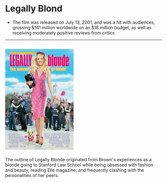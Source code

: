 # Legally Blond 
+ The film was released on July 13, 2001, and was a hit with audiences, grossing $141 million worldwide on an $18 million budget, as well as receiving moderately positive reviews from critics

-----------
![blond](blond.jpg)
---
The outline of Legally Blonde originated from Brown's experiences as a blonde going to Stanford Law School while being obsessed with fashion and beauty, reading Elle magazine, and frequently clashing with the personalities of her peers.